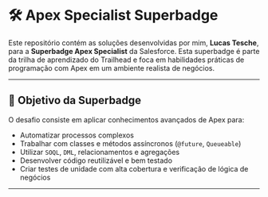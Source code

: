 # 🛠️ Apex Specialist Superbadge

Este repositório contém as soluções desenvolvidas por mim, **Lucas Tesche**, para a **Superbadge Apex Specialist** da Salesforce. Esta superbadge é parte da trilha de aprendizado do Trailhead e foca em habilidades práticas de programação com Apex em um ambiente realista de negócios.

---

## 🚀 Objetivo da Superbadge

O desafio consiste em aplicar conhecimentos avançados de Apex para:
- Automatizar processos complexos
- Trabalhar com classes e métodos assíncronos (`@future`, `Queueable`)
- Utilizar `SOQL`, `DML`, relacionamentos e agregações
- Desenvolver código reutilizável e bem testado
- Criar testes de unidade com alta cobertura e verificação de lógica de negócios

---

